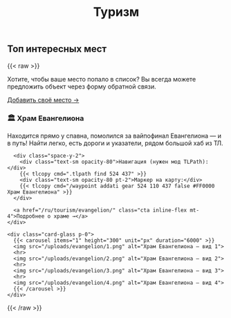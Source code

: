 ﻿---
title: "Туризм"
---

## Топ интересных мест

{{< raw >}}
<div class="not-prose space-y-6">

  <!-- CTA: добавить своё место -->
  <div class="card-glass flex items-center justify-between gap-4">
    <p class="m-0">Хотите, чтобы ваше место попало в список? Вы всегда можете предложить объект через форму обратной связи.</p>
    <a href="/ru/call_me/" class="inline-flex items-center gap-2 px-4 py-2 rounded-xl bg-white/5 ring-1 ring-white/10 hover:bg-white/10 hover:ring-white/20 transition">
      <span class="font-medium">Добавить своё место</span> →
    </a>
  </div>

  <!-- Место 1 -->
  <section class="grid grid-cols-1 lg:grid-cols-2 gap-4">
    <div class="card-glass">
      <h3 class="text-lg font-semibold m-0">🏛️ Храм Евангелиона</h3>
      <p class="mt-2 mb-3 opacity-90">Находится прямо у спавна, помолился за вайпофинал Евангелиона — и в путь! Найти легко, есть дороги и указатели, рядом большой хаб из ТЛ.</p>

      <div class="space-y-2">
        <div class="text-sm opacity-80">Навигация (нужен мод TLPath):</div>
        {{< tlcopy cmd=".tlpath find 524 437" >}}
        <div class="text-sm opacity-80 pt-2">Маркер на карту:</div>
        {{< tlcopy cmd="/waypoint addati gear 524 110 437 false #FF0000 Храм Евангелиона" >}}
      </div>

      <a href="/ru/tourism/evangelion/" class="cta inline-flex mt-4">Подробнее о храме →</a>
    </div>

    <div class="card-glass p-0">
      {{< carousel items="1" height="300" unit="px" duration="6000" >}}
      <img src="/uploads/evangelion/1.png" alt="Храм Евангелиона — вид 1">
      <hr>
      <img src="/uploads/evangelion/2.png" alt="Храм Евангелиона — вид 2">
      <hr>
      <img src="/uploads/evangelion/3.png" alt="Храм Евангелиона — вид 3">
      <hr>
      <img src="/uploads/evangelion/4.png" alt="Храм Евангелиона — вид 4">
      {{< /carousel >}}
    </div>
  </section>

</div>
{{< /raw >}}
